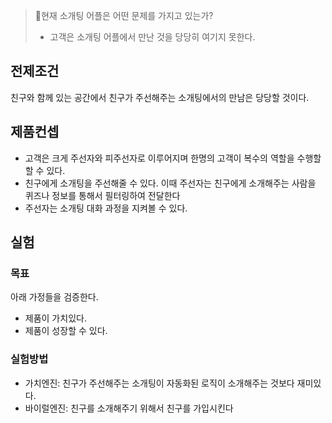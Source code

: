
> 현재 소개팅 어플은 어떤 문제를 가지고 있는가?
> - 고객은 소개팅 어플에서 만난 것을 당당히 여기지 못한다.

## 전제조건
친구와 함께 있는 공간에서 친구가 주선해주는 소개팅에서의 만남은 당당할 것이다.

## 제품컨셉
- 고객은 크게 주선자와 피주선자로 이루어지며 한명의 고객이 복수의 역할을 수행할 할 수 있다.
- 친구에게 소개팅을 주선해줄 수 있다. 이때 주선자는 친구에게 소개해주는 사람을 퀴즈나 정보를  통해서 필터링하여 전달한다
- 주선자는 소개팅 대화 과정을 지켜볼 수 있다.
## 실험

### 목표
아래 가정들을 검증한다.
- 제품이 가치있다.
- 제품이 성장할 수 있다.

### 실험방법
- 가치엔진: 친구가 주선해주는 소개팅이 자동화된 로직이 소개해주는 것보다 재미있다.
- 바이럴엔진: 친구를 소개해주기 위해서 친구를 가입시킨다
